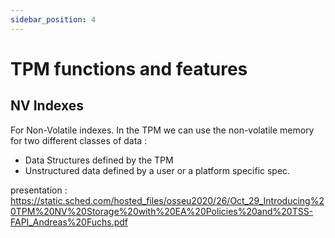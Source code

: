 ```yaml
---
sidebar_position: 4
---
```


# TPM functions and features
## NV Indexes

For Non-Volatile indexes. 
In the TPM we can use the non-volatile memory for two different classes of data : 
- Data Structures defined by the TPM 
- Unstructured data defined by a user or a platform specific spec. 

presentation : 
https://static.sched.com/hosted_files/osseu2020/26/Oct_29_Introducing%20TPM%20NV%20Storage%20with%20EA%20Policies%20and%20TSS-FAPI_Andreas%20Fuchs.pdf